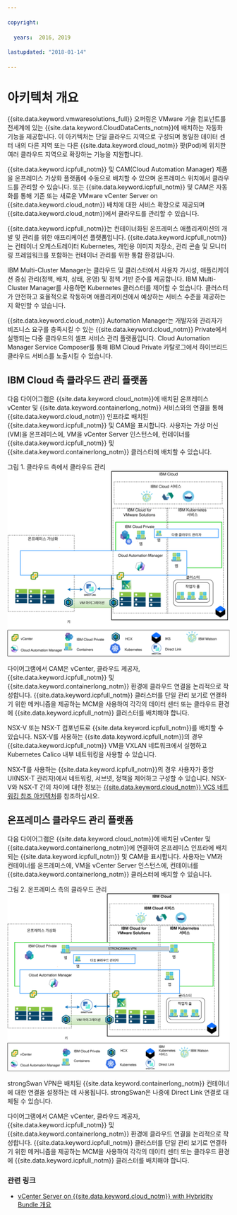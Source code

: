 ```yaml
---

copyright:

  years:  2016, 2019

lastupdated: "2018-01-14"

---
```


# 아키텍처 개요
{{site.data.keyword.vmwaresolutions_full}} 오퍼링은 VMware 기술 컴포넌트를 전세계에 있는
{{site.data.keyword.CloudDataCents_notm}}에 배치하는 자동화 기능을 제공합니다. 이 아키텍처는 단일 클라우드 지역으로 구성되며 동일한 데이터 센터 내의 다른 지역 또는 다른 {{site.data.keyword.cloud_notm}} 팟(Pod)에 위치한 여러 클라우드 지역으로 확장하는 기능을 지원합니다.

{{site.data.keyword.icpfull_notm}} 및 CAM(Cloud Automation Manager) 제품을 온프레미스 가상화 플랫폼에 수동으로 배치할 수 있으며 온프레미스 위치에서
클라우드를 관리할 수 있습니다. 또는 {{site.data.keyword.icpfull_notm}} 및
CAM은 자동화를 통해 기존 또는 새로운 VMware vCenter Server on {{site.data.keyword.cloud_notm}}
배치에 대한 서비스 확장으로 제공되며 {{site.data.keyword.cloud_notm}}에서
클라우드를 관리할 수 있습니다.

{{site.data.keyword.icpfull_notm}}는 컨테이너화된 온프레미스 애플리케이션의
개발 및 관리를 위한 애프리케이션 플랫폼입니다. {{site.data.keyword.icpfull_notm}}는
컨테이너 오케스트레이터 Kubernetes, 개인용 이미지 저장소, 관리 콘솔 및
모니터링 프레임워크를 포함하는 컨테이너 관리를 위한 통합
환경입니다.

IBM Multi-Cluster Manager는 클라우드 및 클러스터에서 사용자 가시성, 애플리케이션 중심 관리(정책, 배치, 상태, 운영) 및 정책 기반 준수를 제공합니다. IBM Multi-Cluster Manager를 사용하면 Kubernetes 클러스터를 제어할 수 있습니다. 클러스터가 안전하고 효율적으로 작동하며 애플리케이션에서 예상하는 서비스 수준을 제공하는지 확인할 수 있습니다.

{{site.data.keyword.cloud_notm}} Automation Manager는 개발자와 관리자가 비즈니스 요구를 충족시킬 수 있는 {{site.data.keyword.cloud_notm}} Private에서 실행되는 다중 클라우드의 셀프 서비스 관리 플랫폼입니다. Cloud Automation Manager Service Composer를 통해 IBM
Cloud Private 카탈로그에서 하이브리드 클라우드 서비스를 노출시킬 수 있습니다.

## IBM Cloud 측 클라우드 관리 플랫폼

다음 다이어그램은 {{site.data.keyword.cloud_notm}}에 배치된 온프레미스 vCenter 및 {{site.data.keyword.containerlong_notm}}
서비스와의 연결을 통해 {{site.data.keyword.cloud_notm}} 인프라로 배치된 {{site.data.keyword.icpfull_notm}} 및 CAM을 표시합니다. 사용자는 가상 머신(VM)을 온프레미스에, VM을
vCenter Server 인스턴스에, 컨테이너를 {{site.data.keyword.icpfull_notm}} 및 {{site.data.keyword.containerlong_notm}} 클러스터에 배치할 수 있습니다.


그림 1. 클라우드 측에서 클라우드 관리
![클라우드에서 - 클라우드 관리](vcsiks-oncloud-cloudmgt.svg)

다이어그램에서 CAM은 vCenter, 클라우드 제공자, {{site.data.keyword.icpfull_notm}} 및
{{site.data.keyword.containerlong_notm}} 환경에 클라우드 연결을 논리적으로 작성합니다. {{site.data.keyword.icpfull_notm}} 클러스터를
단일 관리 보기로 연결하기 위한 메커니즘을 제공하는 MCM을 사용하여 각각의 데이터 센터 또는 클라우드 환경에
{{site.data.keyword.icpfull_notm}} 클러스터를 배치해야 합니다.

NSX-V 또는 NSX-T 컴포넌트로 {{site.data.keyword.icpfull_notm}}를 배치할 수 있습니다. NSX-V를 사용하는 {{site.data.keyword.icpfull_notm}}의 경우
{{site.data.keyword.icpfull_notm}} VM을 VXLAN 네트워크에서 실행하고 Kubernetes Calico
내부 네트워킹을 사용할 수 있습니다.

NSX-T를 사용하는 {{site.data.keyword.icpfull_notm}}의 경우 사용자가 중앙 UI(NSX-T 관리자)에서
네트워킹, 서브넷, 정책을 제어하고 구성할 수 있습니다. NSX-V와 NSX-T 간의 차이에 대한 정보는 [{{site.data.keyword.cloud_notm}}
VCS 네트워킹 참조 아키텍처](../vcsnsxt/vcsnsxt-intro.html)를 참조하십시오.

## 온프레미스 클라우드 관리 플랫폼

다음 다이어그램은 {{site.data.keyword.cloud_notm}}에 배치된 vCenter 및 {{site.data.keyword.containerlong_notm}}에 연결하여
온프레미스 인프라에 배치되는 {{site.data.keyword.icpfull_notm}} 및 CAM을 표시합니다. 사용자는 VM과 컨테이너를 온프레미스에,
VM을 vCenter Server 인스턴스에, 컨테이너를 {{site.data.keyword.containerlong_notm}} 클러스터에
배치할 수 있습니다.

그림 2. 온프레미스 측의 클라우드 관리
![온프레미스 - 클라우드 관리](vcsiks-onprem-cloudmgt.svg)

strongSwan VPN은 배치된 {{site.data.keyword.containerlong_notm}} 컨테이너에
대한 연결을 설정하는 데 사용됩니다. strongSwan은 나중에 Direct Link 연결로 대체될 수 있습니다.

다이어그램에서 CAM은 vCenter, 클라우드 제공자, {{site.data.keyword.icpfull_notm}} 및
{{site.data.keyword.containerlong_notm}} 환경에 클라우드 연결을 논리적으로 작성합니다. {{site.data.keyword.icpfull_notm}} 클러스터를
단일 관리 보기로 연결하기 위한 메커니즘을 제공하는 MCM을 사용하여 각각의 데이터 센터 또는 클라우드 환경에
{{site.data.keyword.icpfull_notm}} 클러스터를 배치해야 합니다.

### 관련 링크

* [vCenter Server on {{site.data.keyword.cloud_notm}} with Hybridity Bundle 개요](../vcs/vcs-hybridity-intro.html)
